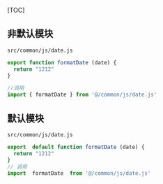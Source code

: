 [TOC]
## 非默认模块
`src/common/js/date.js`
```js
export function formatDate (date) {  
  return "1212"  
}

//调用
import { formatDate } from '@/common/js/date.js'

```

## 默认模块
`src/common/js/date.js`
```js
export  default function formatDate (date) {  
  return "1212"  
}
// 调用
import  formatDate  from '@/common/js/date.js'
```